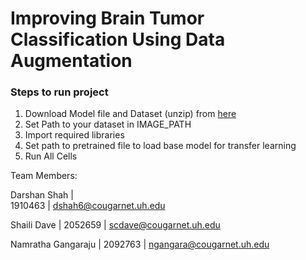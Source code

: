 # Improving Brain Tumor Classification Using Data Augmentation

### Steps to run project

1. Download Model file and Dataset (unzip) from [here](https://drive.google.com/drive/folders/12R11p1LSLLAxtcH_Y53eJvXge8EAO_NV?usp=share_link) 
2. Set Path to your dataset in IMAGE_PATH
3. Import required libraries 
4. Set path to pretrained file to load base model for transfer learning 
5. Run All Cells 

Team Members: 

Darshan Shah | 	
1910463 |
dshah6@cougarnet.uh.edu

Shaili Dave |
2052659 |
scdave@cougarnet.uh.edu

Namratha Gangaraju |
2092763 |
ngangara@cougarnet.uh.edu


